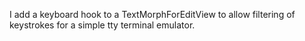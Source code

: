 I add a keyboard hook to a TextMorphForEditView to allow filtering of keystrokes for a simple tty terminal emulator.